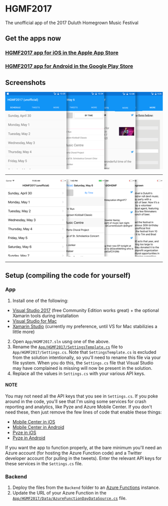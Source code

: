 # HGMF2017
The unofficial app of the 2017 Duluth Homegrown Music Festival

## Get the apps now

### [HGMF2017 app for iOS in the Apple App Store](https://itunes.apple.com/us/app/hgmf2017-unofficial/id1229131015)

### [HGMF2017 app for Android in the Google Play Store](https://play.google.com/store/apps/details?id=com.joesauve.duluthhomegrown2017)

## Screenshots

![](Screenshots/featureimage.png)

<hr>

![](Screenshots/featureimage-IOS.png)

<hr>

## Setup (compiling the code for yourself)

### App
1. Install one of the following: 
  - [Visual Studio 2017](https://www.visualstudio.com/downloads/) (free Community Edition works great) + the optional Xamarin tools during installation
  - [Visual Studio for Mac](https://www.visualstudio.com/vs/visual-studio-mac/)
  - [Xamarin Studio](https://www.xamarin.com/download) (currently my preference, until VS for Mac stabilizies a little more)
2. Open `App/HGMF2017.sln` usng one of the above.
2. Rename the [`App/HGMF2017/SettingsTemplate.cs`](https://github.com/jsauve/HGMF2017/blob/6a3a991056ab4ac1f7f03732ad21a6a800f48dfb/App/HGMF2017/SettingsTemplate.cs) file to `App/HGMF2017/Settings.cs`. Note that `SettingsTemplate.cs` is excluded from the solution intentionally, so you'll need to rename this file via your file system. When you do this, the `Settings.cs` file that Visual Studio may have complained is missing will now be present in the solution.
3. Replace all the values in `Settings.cs` with your various API keys. 

#### NOTE
You may not need all the API keys that you see in `Settings.cs`. If you poke around in the code, you'll see that I'm using some services for crash reporting and analytics, like Pyze and Azure Mobile Center. If you don't need these, then just remove the few lines of code that enable these things:
- [Mobile Center in iOS](https://github.com/jsauve/HGMF2017/blob/6a3a991056ab4ac1f7f03732ad21a6a800f48dfb/App/HGMF2017.iOS/AppDelegate.cs#L19)
- [Mobile Center in Android](https://github.com/jsauve/HGMF2017/blob/6a3a991056ab4ac1f7f03732ad21a6a800f48dfb/App/HGMF2017.Droid/MainActivity.cs#L21)
- [Pyze in iOS](https://github.com/jsauve/HGMF2017/blob/6a3a991056ab4ac1f7f03732ad21a6a800f48dfb/App/HGMF2017.iOS/AppDelegate.cs#L38)
- [Pyze in Android](https://github.com/jsauve/HGMF2017/blob/6a3a991056ab4ac1f7f03732ad21a6a800f48dfb/App/HGMF2017.Droid/MainActivity.cs#L22)

If you want the app to function properly, at the bare minimum you'll need an Azure account (for hosting the Azure Function code) and a Twitter developer account (for pulling in the tweets). Enter the relevant API keys for these services in the `Settings.cs` file.


### Backend
1. Deploy the files from the `Backend` folder to an [Azure Functions](https://azure.microsoft.com/en-us/services/functions/) instance.
2. Update the URL of your Azure Function in the [`App/HGMF2017/Data/AzureFunctionDayDataSource.cs`](https://github.com/jsauve/HGMF2017/blob/6a3a991056ab4ac1f7f03732ad21a6a800f48dfb/App/HGMF2017/Data/DayDataSource.cs) file.
